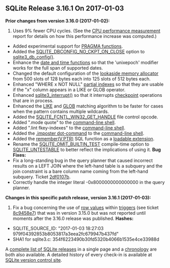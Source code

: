 ## SQLite Release 3\.16\.1 On 2017\-01\-03

**Prior changes from version 3\.16\.0 (2017\-01\-02\):**


1. Uses 9% fewer CPU cycles. (See the [CPU performance measurement](../cpu.html) report for
 details on how this performance increase was computed.)
- Added experimental support for [PRAGMA functions](../pragma.html#pragfunc).
- Added the [SQLITE\_DBCONFIG\_NO\_CKPT\_ON\_CLOSE](../c3ref/c_dbconfig_defensive.html#sqlitedbconfignockptonclose) option to [sqlite3\_db\_config()](../c3ref/db_config.html).
- Enhance the [date and time functions](../lang_datefunc.html) so that the 'unixepoch' modifier works
 for the full span of supported dates.
- Changed the default configuration of the [lookaside memory allocator](../malloc.html#lookaside) from
 500 slots of 128 bytes each into 125 slots of 512 bytes each.
- Enhanced "WHERE x NOT NULL" [partial indexes](../partialindex.html) so that they are usable if
 the "x" column appears in a LIKE or GLOB operator.
- Enhanced [sqlite3\_interrupt()](../c3ref/interrupt.html) so that it interrupts [checkpoint](../wal.html#ckpt) operations that
 are in process.
- Enhanced the [LIKE](../lang_expr.html#like) and [GLOB](../lang_expr.html#glob) matching algorithm to be faster
 for cases when the pattern contains multiple wildcards.
- Added the [SQLITE\_FCNTL\_WIN32\_GET\_HANDLE](../c3ref/c_fcntl_begin_atomic_write.html#sqlitefcntlwin32gethandle) file control opcode.
- Added ".mode quote" to the [command\-line shell](../cli.html).
- Added ".lint fkey\-indexes" to the [command\-line shell](../cli.html).
- Added the [.imposter dot\-command](../imposter.html#dotimposter) to the [command\-line shell](../cli.html).
- Added the [remember(V,PTR)](https://www.sqlite.org/src/file/ext/misc/remember.c)
 SQL function as a [loadable extension](../loadext.html).
- Rename the [SQLITE\_OMIT\_BUILTIN\_TEST](../compile.html#omit_builtin_test) compile\-time option to
 [SQLITE\_UNTESTABLE](../compile.html#untestable) to better reflect the implications of using it.
**Bug Fixes:**
- Fix a long\-standing bug in the query planner that caused incorrect results
 on a LEFT JOIN where the left\-hand table is a subquery and the join constraint
 is a bare column name coming from the left\-hand subquery. Ticket
 [2df0107b](https://www.sqlite.org/src/info/2df0107b).
- Correctly handle the integer literal \-0x8000000000000000 in the query planner.


**Changes in this specific patch release, version 3\.16\.1 (2017\-01\-03\):**


1. Fix a bug concerning the use of [row values](../rowvalue.html) within [triggers](../lang_createtrigger.html)
 (see ticket [8c9458e7](https://www.sqlite.org/src/info/8c9458e7))
 that was in version 3\.15\.0 but was not reported until moments after the 3\.16\.0
 release was published.
**Hashes:**
- SQLITE\_SOURCE\_ID: "2017\-01\-03 18:27:03 979f04392853b8053817a3eea2fc679947b437fd"
- SHA1 for sqlite3\.c: 354f6223490b30fd5320b4066b1535e4ce33988d



A [complete list of SQLite releases](../changes.html)
 in a single page and a [chronology](../chronology.html) are both also available.
 A detailed history of every
 check\-in is available at
 [SQLite version control site](https://www.sqlite.org/src/timeline).




